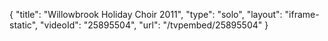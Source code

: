 {
    "title": "Willowbrook Holiday Choir 2011",
    "type": "solo",
    "layout": "iframe-static",
    "videoId": "25895504",
    "url": "\/tvpembed\/25895504"
}